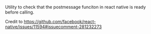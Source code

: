 Utility to check that the postmessage funciton in react native is ready before calling.

Credit to https://github.com/facebook/react-native/issues/11594#issuecomment-281232273
